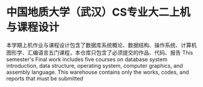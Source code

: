 # 中国地质大学（武汉）CS专业大二上机与课程设计
本学期上机作业与课程设计包含了数据库系统概论、数据结构、操作系统、计算机图形学、汇编语言五门课程，本仓库只包含了必须提交的作品、代码、报告
This semester's Final work includes five courses on database system introduction, data structure, operating system, computer graphics, and assembly language. This warehouse contains only the works, codes, and reports that must be submitted
